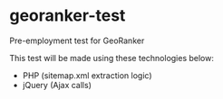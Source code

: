 # georanker-test
Pre-employment test for GeoRanker

This test will be made using these technologies below:
- PHP (sitemap.xml extraction logic)
- jQuery (Ajax calls)
